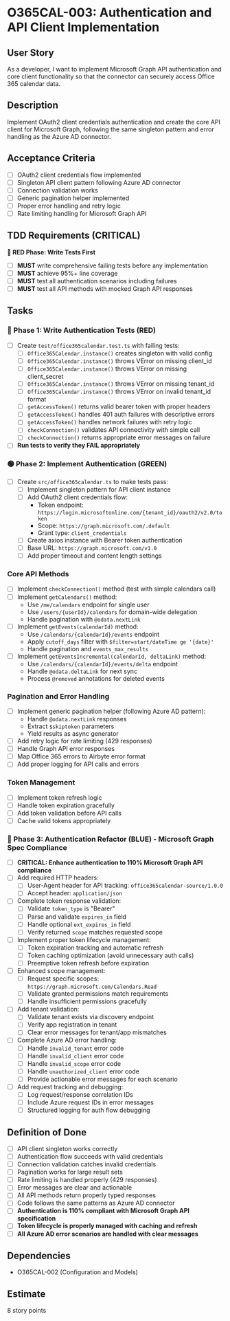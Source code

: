 # O365CAL-003: Authentication and API Client Implementation

## User Story
As a developer, I want to implement Microsoft Graph API authentication and core client functionality so that the connector can securely access Office 365 calendar data.

## Description
Implement OAuth2 client credentials authentication and create the core API client for Microsoft Graph, following the same singleton pattern and error handling as the Azure AD connector.

## Acceptance Criteria
- [ ] OAuth2 client credentials flow implemented
- [ ] Singleton API client pattern following Azure AD connector
- [ ] Connection validation works
- [ ] Generic pagination helper implemented
- [ ] Proper error handling and retry logic
- [ ] Rate limiting handling for Microsoft Graph API

## TDD Requirements (CRITICAL)
**🔴 RED Phase: Write Tests First**
- [ ] **MUST** write comprehensive failing tests before any implementation
- [ ] **MUST** achieve 95%+ line coverage
- [ ] **MUST** test all authentication scenarios including failures
- [ ] **MUST** test all API methods with mocked Graph API responses

## Tasks

### 🔴 Phase 1: Write Authentication Tests (RED)
- [ ] Create `test/office365calendar.test.ts` with failing tests:
  - [ ] `Office365Calendar.instance()` creates singleton with valid config
  - [ ] `Office365Calendar.instance()` throws VError on missing client_id
  - [ ] `Office365Calendar.instance()` throws VError on missing client_secret
  - [ ] `Office365Calendar.instance()` throws VError on missing tenant_id
  - [ ] `Office365Calendar.instance()` throws VError on invalid tenant_id format
  - [ ] `getAccessToken()` returns valid bearer token with proper headers
  - [ ] `getAccessToken()` handles 401 auth failures with descriptive errors
  - [ ] `getAccessToken()` handles network failures with retry logic
  - [ ] `checkConnection()` validates API connectivity with simple call
  - [ ] `checkConnection()` returns appropriate error messages on failure
- [ ] **Run tests to verify they FAIL appropriately**

### 🟢 Phase 2: Implement Authentication (GREEN)
- [ ] Create `src/office365calendar.ts` to make tests pass:
  - [ ] Implement singleton pattern for API client instance
  - [ ] Add OAuth2 client credentials flow:
    - Token endpoint: `https://login.microsoftonline.com/{tenant_id}/oauth2/v2.0/token`
    - Scope: `https://graph.microsoft.com/.default`
    - Grant type: `client_credentials`
  - [ ] Create axios instance with Bearer token authentication
  - [ ] Base URL: `https://graph.microsoft.com/v1.0`
  - [ ] Add proper timeout and content length settings

### Core API Methods
- [ ] Implement `checkConnection()` method (test with simple calendars call)
- [ ] Implement `getCalendars()` method:
  - Use `/me/calendars` endpoint for single user
  - Use `/users/{userId}/calendars` for domain-wide delegation
  - Handle pagination with `@odata.nextLink`
- [ ] Implement `getEvents(calendarId)` method:
  - Use `/calendars/{calendarId}/events` endpoint
  - Apply `cutoff_days` filter with `$filter=start/dateTime ge '{date}'`
  - Handle pagination and `events_max_results`
- [ ] Implement `getEventsIncremental(calendarId, deltaLink)` method:
  - Use `/calendars/{calendarId}/events/delta` endpoint
  - Handle `@odata.deltaLink` for next sync
  - Process `@removed` annotations for deleted events

### Pagination and Error Handling
- [ ] Implement generic pagination helper (following Azure AD pattern):
  - Handle `@odata.nextLink` responses
  - Extract `$skiptoken` parameters
  - Yield results as async generator
- [ ] Add retry logic for rate limiting (429 responses)
- [ ] Handle Graph API error responses
- [ ] Map Office 365 errors to Airbyte error format
- [ ] Add proper logging for API calls and errors

### Token Management
- [ ] Implement token refresh logic
- [ ] Handle token expiration gracefully
- [ ] Add token validation before API calls
- [ ] Cache valid tokens appropriately

### 🔵 Phase 3: Authentication Refactor (BLUE) - Microsoft Graph Spec Compliance
- [ ] **CRITICAL: Enhance authentication to 110% Microsoft Graph API compliance**
- [ ] Add required HTTP headers:
  - [ ] User-Agent header for API tracking: `office365calendar-source/1.0.0`
  - [ ] Accept header: `application/json`
- [ ] Complete token response validation:
  - [ ] Validate `token_type` is "Bearer"
  - [ ] Parse and validate `expires_in` field
  - [ ] Handle optional `ext_expires_in` field
  - [ ] Verify returned `scope` matches requested scope
- [ ] Implement proper token lifecycle management:
  - [ ] Token expiration tracking and automatic refresh
  - [ ] Token caching optimization (avoid unnecessary auth calls)
  - [ ] Preemptive token refresh before expiration
- [ ] Enhanced scope management:
  - [ ] Request specific scopes: `https://graph.microsoft.com/Calendars.Read`
  - [ ] Validate granted permissions match requirements
  - [ ] Handle insufficient permissions gracefully
- [ ] Add tenant validation:
  - [ ] Validate tenant exists via discovery endpoint
  - [ ] Verify app registration in tenant
  - [ ] Clear error messages for tenant/app mismatches
- [ ] Complete Azure AD error handling:
  - [ ] Handle `invalid_tenant` error code
  - [ ] Handle `invalid_client` error code  
  - [ ] Handle `invalid_scope` error code
  - [ ] Handle `unauthorized_client` error code
  - [ ] Provide actionable error messages for each scenario
- [ ] Add request tracking and debugging:
  - [ ] Log request/response correlation IDs
  - [ ] Include Azure request IDs in error messages
  - [ ] Structured logging for auth flow debugging

## Definition of Done
- [ ] API client singleton works correctly
- [ ] Authentication flow succeeds with valid credentials
- [ ] Connection validation catches invalid credentials
- [ ] Pagination works for large result sets
- [ ] Rate limiting is handled properly (429 responses)
- [ ] Error messages are clear and actionable
- [ ] All API methods return properly typed responses
- [ ] Code follows the same patterns as Azure AD connector
- [ ] **Authentication is 110% compliant with Microsoft Graph API specification**
- [ ] **Token lifecycle is properly managed with caching and refresh**
- [ ] **All Azure AD error scenarios are handled with clear messages**

## Dependencies
- O365CAL-002 (Configuration and Models)

## Estimate
8 story points